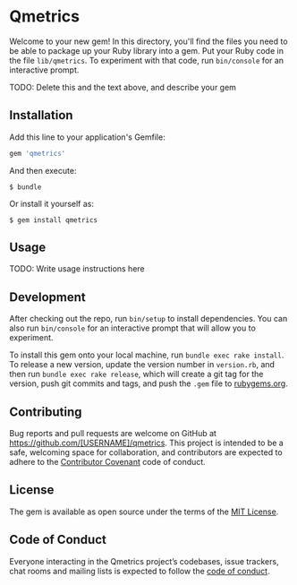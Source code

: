 # Qmetrics

Welcome to your new gem! In this directory, you'll find the files you need to be able to package up your Ruby library into a gem. Put your Ruby code in the file `lib/qmetrics`. To experiment with that code, run `bin/console` for an interactive prompt.

TODO: Delete this and the text above, and describe your gem

## Installation

Add this line to your application's Gemfile:

```ruby
gem 'qmetrics'
```

And then execute:

    $ bundle

Or install it yourself as:

    $ gem install qmetrics

## Usage

TODO: Write usage instructions here

## Development

After checking out the repo, run `bin/setup` to install dependencies. You can also run `bin/console` for an interactive prompt that will allow you to experiment.

To install this gem onto your local machine, run `bundle exec rake install`. To release a new version, update the version number in `version.rb`, and then run `bundle exec rake release`, which will create a git tag for the version, push git commits and tags, and push the `.gem` file to [rubygems.org](https://rubygems.org).

## Contributing

Bug reports and pull requests are welcome on GitHub at https://github.com/[USERNAME]/qmetrics. This project is intended to be a safe, welcoming space for collaboration, and contributors are expected to adhere to the [Contributor Covenant](http://contributor-covenant.org) code of conduct.

## License

The gem is available as open source under the terms of the [MIT License](https://opensource.org/licenses/MIT).

## Code of Conduct

Everyone interacting in the Qmetrics project’s codebases, issue trackers, chat rooms and mailing lists is expected to follow the [code of conduct](https://github.com/[USERNAME]/qmetrics/blob/master/CODE_OF_CONDUCT.md).

